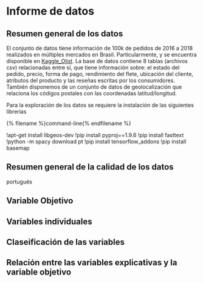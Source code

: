 # Informe de datos

## Resumen general de los datos

El conjunto de datos tiene información de 100k de pedidos de 2016 a 2018 realizados en múltiples mercados en Brasil. Particularmente, y se encuentra disponible en [Kaggle_Olist](https://www.kaggle.com/datasets/olistbr/brazilian-ecommerce?resource=download&select=olist_customers_dataset.csv). La base de datos contiene 8 tablas (archivos csv) relacionadas entre sí, que tiene información sobre: el estado del pedido, precio, forma de pago, rendimiento del flete, ubicación del cliente, atributos del producto y las reseñas escritas por los consumidores. También disponemos de un conjunto de datos de geolocalización que relaciona los códigos postales con las coordenadas latitud/longitud. 

Para la exploración de los datos se requiere la instalación de las siguientes librerías

{% filename %}command-line{% endfilename %}

!apt-get install libgeos-dev
!pip install pyproj==1.9.6
!pip install fasttext
!python -m spacy download pt
!pip install tensorflow_addons
!pip install basemap

## Resumen general de la calidad de los datos
portugués


## Variable Objetivo

## Variables individuales

## Claseificación de las variables

## Relación entre las variables explicativas y la variable objetivo

